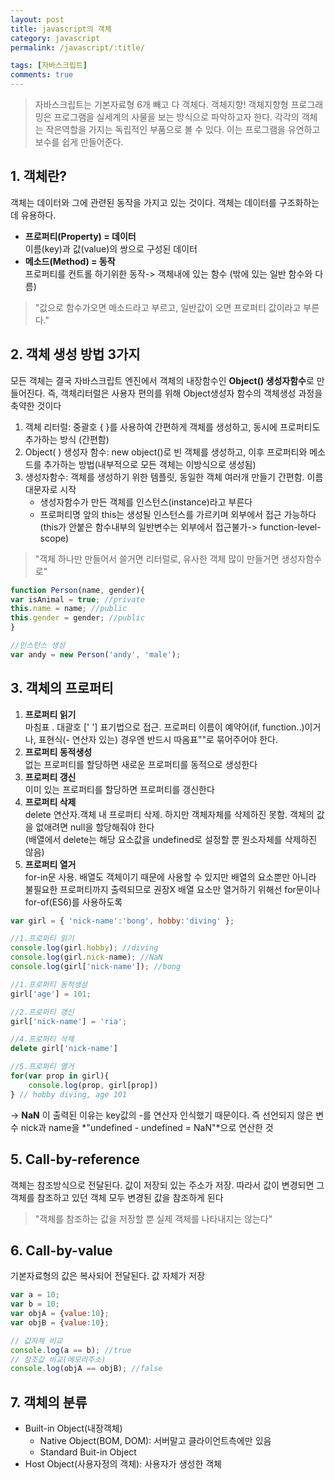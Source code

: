 ```yaml
---
layout: post
title: javascript의 객체
category: javascript
permalink: /javascript/:title/

tags: [자바스크립트]
comments: true
---
```

>자바스크립트는 기본자료형 6개 빼고 다 객체다. 객체지향! 객체지향형 프로그래밍은 프로그램을 실세계의 사물을 보는 방식으로 파악하고자 한다. 각각의 객체는 작은역할을 가지는 독립적인 부품으로 볼 수 있다. 이는 프로그램을 유연하고 보수를 쉽게 만들어준다.

## 1. 객체란?
객체는 데이터와 그에 관련된 동작을 가지고 있는 것이다. 객체는 데이터를 구조화하는데 유용하다.
- **프로퍼티(Property) = 데이터**  
이름(key)과 값(value)의 쌍으로 구성된 데이터
- **메소드(Method) = 동작**   
프로퍼티를 컨트롤 하기위한 동작-> 객체내에 있는 함수 (밖에 있는 일반 함수와 다름)


>"값으로 함수가오면 메소드라고 부르고, 일반값이 오면 프로퍼티 값이라고 부른다."

## 2. 객체 생성 방법 3가지
모든 객체는 결국 자바스크립트 엔진에서 객체의 내장함수인 **Object() 생성자함수**로 만들어진다. 즉, 객체리터럴은 사용자 편의를 위해 Object생성자 함수의 객체생성 과정을 축약한 것이다 
1. 객체 리터럴: 중괄호 { }를 사용하여 간편하게 객체를 생성하고, 동시에 프로퍼티도 추가하는 방식 (간편함)
2. Object( ) 생성자 함수: new object()로 빈 객체를 생성하고, 이후 프로퍼티와 메소드를 추가하는 방법(내부적으로 모든 객체는 이방식으로 생성됨)
3. 생성자함수: 객체를 생성하기 위한 템플릿,  동일한 객체 여러개 만들기 간편함. 이름 대문자로 시작  
    * 생성자함수가 만든 객체를 인스턴스(instance)라고 부른다
    * 프로퍼티명 앞의 this는 생성될 인스턴스를 가르키며 외부에서 접근 가능하다  
    (this가 안붙은 함수내부의 일반변수는 외부에서 접근불가-> function-level-scope)  

>"객체 하나만 만들어서 쓸거면 리터럴로, 유사한 객체 많이 만들거면 생성자함수로"

```javascript
function Person(name, gender){
var isAnimal = true; //private 
this.name = name; //public
this.gender = gender; //public
}

//인스턴스 생성
var andy = new Person('andy', 'male');
```


## 3. 객체의 프로퍼티
1. **프로퍼티 읽기**  
마침표 .  대괄호 [' '] 표기법으로 접근. 프로퍼티 이름이 예약어(if, function..)이거나, 표현식(- 연산자 있는) 경우엔 반드시 따옴표""로 묶어주어야 한다.
2. **프로퍼티 동적생성**   
없는 프로퍼티를 할당하면 새로운 프로퍼티를 동적으로 생성한다
3. **프로퍼티 갱신**  
이미 있는 프로퍼티를 할당하면 프로퍼티를 갱신한다
4. **프로퍼티 삭제**  
delete 연산자.객체 내 프로퍼티 삭제. 하지만 객체자체를 삭제하진 못함. 객체의 값을 없애려면 null을 할당해줘야 한다  
(배열에서 delete는 해당 요소값을 undefined로 설정할 뿐 원소자체를 삭제하진 않음)
5. **프로퍼티 열거**  
for-in문 사용. 배열도 객체이기 때문에 사용할 수 있지만 배열의 요소뿐만 아니라 불필요한 프로퍼티까지 출력되므로 권장X 배열 요소만 열거하기 위해선 for문이나 for-of(ES6)를 사용하도록

```javascript 
var girl = { 'nick-name':'bong', hobby:'diving' };

//1.프로퍼티 읽기
console.log(girl.hobby); //diving
console.log(girl.nick-name); //NaN
console.log(girl['nick-name']); //bong

//1.프로퍼티 동적생성
girl['age'] = 101;

//2.프로퍼티 갱신
girl['nick-name'] = 'ria';

//4.프로퍼티 삭제
delete girl['nick-name']

//5.프로퍼티 열거
for(var prop in girl){
    console.log(prop, girl[prop])
} // hobby diving, age 101
```
-> **NaN** 이 출력된 이유는 key값의 -를 연산자 인식했기 때문이다. 즉 선언되지 않은 변수 nick과 name을 *"undefined - undefined = NaN"*으로 연산한 것

## 5. Call-by-reference
객체는 참조방식으로 전달된다. 값이 저장되 있는 주소가 저장. 따라서 값이 변경되면 그 객체를 참조하고 있던 객체 모두 변경된 값을 참조하게 된다

>"객체를 참조하는 값을 저장할 뿐 실제 객체를 나타내지는 않는다"

## 6. Call-by-value
기본자료형의 값은 복사되어 전달된다. 값 자체가 저장

```javascript
var a = 10;
var b = 10;
var objA = {value:10};
var objB = {value:10};

// 값자체 비교
console.log(a == b); //true
// 참조값 비교(메모리주소)
console.log(objA == objB); //false
```

## 7. 객체의 분류
* Built-in Object(내장객체)
    - Native Object(BOM, DOM): 서버말고 클라이언트측에만 있음
    - Standard Buit-in Object
* Host Object(사용자정의 객체): 사용자가 생성한 객체